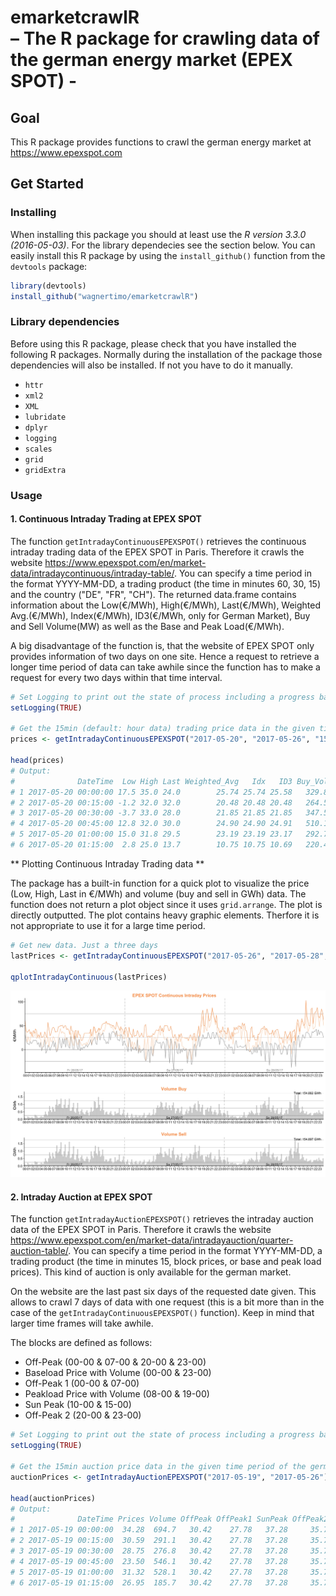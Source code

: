 # emarketcrawlR <br/> – The R package for crawling data of the german energy market (EPEX SPOT) - 


## Goal

This R package provides functions to crawl the german energy market at https://www.epexspot.com


## Get Started

### Installing

When installing this package you should at least use the *R version 3.3.0 (2016-05-03)*. For the library dependecies see the section below. You can easily install this R package by using the `install_github()` function from the `devtools` package:

```r
library(devtools)
install_github("wagnertimo/emarketcrawlR")
```
### Library dependencies

Before using this R package, please check that you have installed the following R packages. Normally during the installation of the package those dependencies will also be installed. If not you have to do it manually.

- `httr`
- `xml2`
- `XML`
- `lubridate`
- `dplyr`
- `logging`
- `scales`
- `grid`
- `gridExtra`


### Usage

#### 1. Continuous Intraday Trading at EPEX SPOT

The function `getIntradayContinuousEPEXSPOT()` retrieves the continuous intraday trading data of the EPEX SPOT in Paris. Therefore it crawls the website https://www.epexspot.com/en/market-data/intradaycontinuous/intraday-table/. You can specify a time period in the format YYYY-MM-DD, a trading product (the time in minutes 60, 30, 15) and the country ("DE", "FR", "CH"). The returned data.frame contains information about the Low(€/MWh), High(€/MWh), Last(€/MWh), Weighted Avg.(€/MWh), Index(€/MWh), ID3(€/MWh, only for German Market), Buy and Sell Volume(MW) as well as the Base and Peak Load(€/MWh).

A big disadvantage of the function is, that the website of EPEX SPOT only provides information of two days on one site. Hence a request to retrieve a longer time period of data can take awhile since the function has to make a request for every two days within that time interval.

```r
# Set Logging to print out the state of process including a progress bar
setLogging(TRUE)

# Get the 15min (default: hour data) trading price data in the given time period of the german cont. intra. at EPEX SPOT
prices <- getIntradayContinuousEPEXSPOT("2017-05-20", "2017-05-26", "15", "DE")

head(prices)
# Output:
#              DateTime  Low High Last Weighted_Avg   Idx   ID3 Buy_Vol Sell_Vol Index_Base Index_Peak
# 1 2017-05-20 00:00:00 17.5 35.0 24.0        25.74 25.74 25.58   329.8    420.8      21.22      18.82
# 2 2017-05-20 00:15:00 -1.2 32.0 32.0        20.48 20.48 20.48   264.5    286.5      21.22      18.82
# 3 2017-05-20 00:30:00 -3.7 33.0 28.0        21.85 21.85 21.85   347.5    347.5      21.22      18.82
# 4 2017-05-20 00:45:00 12.8 32.0 30.0        24.90 24.90 24.91   510.1    510.1      21.22      18.82
# 5 2017-05-20 01:00:00 15.0 31.8 29.5        23.19 23.19 23.17   292.7    292.7      21.22      18.82
# 6 2017-05-20 01:15:00  2.8 25.0 13.7        10.75 10.75 10.69   220.4    220.4      21.22      18.82

```

** Plotting Continuous Intraday Trading data **

The package has a built-in function for a quick plot to visualize the price (Low, High, Last in €/MWh) and volume (buy and sell in GWh) data. The function does not return a plot object since it uses `grid.arrange`. The plot is directly outputted. The plot contains heavy graphic elements. Therfore it is not appropriate to use it for a large time period.

```r
# Get new data. Just a three days
lastPrices <- getIntradayContinuousEPEXSPOT("2017-05-26", "2017-05-28", "15", "DE")

qplotIntradayContinuous(lastPrices)
```
![](graphics/iqplotIntra.png)


#### 2. Intraday Auction at EPEX SPOT

The function `getIntradayAuctionEPEXSPOT()` retrieves the intraday auction data of the EPEX SPOT in Paris. Therefore it crawls the website https://www.epexspot.com/en/market-data/intradayauction/quarter-auction-table/. You can specify a time period in the format YYYY-MM-DD, a trading product (the time in minutes 15, block prices, or base and peak load prices). This kind of auction is only available for the german market.

On the website are the last past six days of the requested date given. This allows to crawl 7 days of data with one request (this is a bit more than in the case of the `getIntradayContinuousEPEXSPOT()` function). Keep in mind that larger time frames will take awhile.

The blocks are defined as follows:
- Off-Peak (00-00 & 07-00 & 20-00 & 23-00) 
- Baseload Price with Volume (00-00 & 23-00) 
- Off-Peak 1 (00-00 & 07-00) 
- Peakload Price with Volume (08-00 & 19-00)
- Sun Peak (10-00 & 15-00) 
- Off-Peak 2 (20-00 & 23-00) 

```r
# Set Logging to print out the state of process including a progress bar
setLogging(TRUE)

# Get the 15min auction price data in the given time period of the german intra. auction market at EPEX SPOT. 
auctionPrices <- getIntradayAuctionEPEXSPOT("2017-05-19", "2017-05-26")

head(auctionPrices)
# Output:
#              DateTime Prices Volume OffPeak OffPeak1 SunPeak OffPeak2 BasePrice BaseVolume PeakPrice PeakVolume
# 1 2017-05-19 00:00:00  34.28  694.7   30.42    27.78   37.28     35.7     33.88      53489     37.33    27486.8
# 2 2017-05-19 00:15:00  30.59  291.1   30.42    27.78   37.28     35.7     33.88      53489     37.33    27486.8
# 3 2017-05-19 00:30:00  28.75  276.8   30.42    27.78   37.28     35.7     33.88      53489     37.33    27486.8
# 4 2017-05-19 00:45:00  23.50  546.1   30.42    27.78   37.28     35.7     33.88      53489     37.33    27486.8
# 5 2017-05-19 01:00:00  31.32  528.1   30.42    27.78   37.28     35.7     33.88      53489     37.33    27486.8
# 6 2017-05-19 01:15:00  26.95  185.7   30.42    27.78   37.28     35.7     33.88      53489     37.33    27486.8

```
